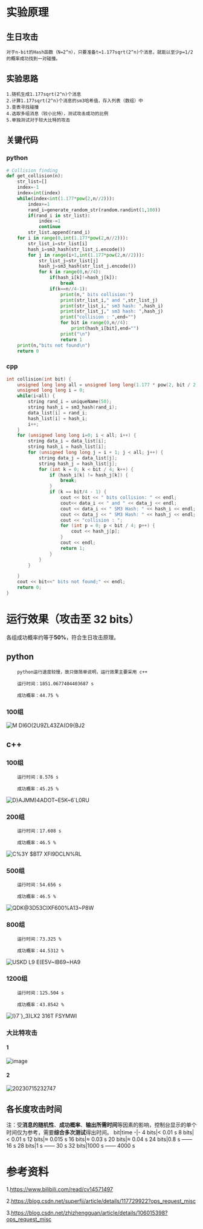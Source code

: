 # 实验原理
## 生日攻击
    对于n-bit的Hash函数（N=2^n），只要准备t≈1.177sqrt(2^n)个消息，就能以至少p=1/2的概率成功找到一对碰撞。

## 实验思路
    1.随机生成1.177sqrt(2^n)个消息
    2.计算1.177sqrt(2^n)个消息的sm3哈希值，存入列表（数组）中
    3.查表寻找碰撞
    4.选取多组消息（较小比特），测试攻击成功的比例
    5.单独测试对于较大比特的攻击

## 关键代码

### python

```python
# Collision finding
def get_collision(n):
    str_list=[]
    index=-1
    index=int(index)
    while(index<int(1.177*pow(2,n//2))):
        index+=1
        rand_i=generate_random_str(random.randint(1,100))
        if(rand_i in str_list):
            index-=1
            continue
        str_list.append(rand_i)
    for i in range(0,int(1.177*pow(2,n//2))):
        str_list_i=str_list[i]
        hash_i=sm3_hash(str_list_i.encode())
        for j in range(i+1,int(1.177*pow(2,n//2))):
            str_list_j=str_list[j]
            hash_j=sm3_hash(str_list_j.encode())
            for k in range(0,n//4):
                if(hash_i[k]!=hash_j[k]):
                    break
                if(k==n//4-1):
                    print(n," bits collision:")
                    print(str_list_i," and ",str_list_j)
                    print(str_list_i," sm3 hash: ",hash_i)
                    print(str_list_j," sm3 hash: ",hash_j)
                    print("collision : ",end="")
                    for bit in range(0,n//4):
                        print(hash_i[bit],end="")
                    print("\n")
                    return 1
    print(n,"bits not found\n")
    return 0
```

### cpp

```C++
int collision(int bit) {
    unsigned long long all = unsigned long long(1.177 * pow(2, bit / 2));
    unsigned long long i = 0;
    while(i<all) {
        string rand_i = uniqueName(50);
        string hash_i = sm3_hash(rand_i);
        data_list[i] = rand_i;
        hash_list[i] = hash_i;
        i++;
    }
    for (unsigned long long i=0; i < all; i++) {
        string data_i = data_list[i];
        string hash_i = hash_list[i];
        for (unsigned long long j = i + 1; j < all; j++) {
            string data_j = data_list[j];
            string hash_j = hash_list[j];
            for (int k = 0; k < bit / 4; k++) {
                if (hash_i[k] != hash_j[k]) {
                    break;
                }
                if (k == bit/4 - 1) {
                    cout << bit << " bits collision: " << endl;
                    cout<< data_i << " and " << data_j << endl;
                    cout << data_i << " SM3 Hash: " << hash_i << endl;
                    cout << data_j << " SM3 Hash: " << hash_j << endl;
                    cout << "collision : ";
                    for (int p = 0; p < bit / 4; p++) {
                        cout << hash_j[p];
                    }
                    cout << endl;
                    return 1;
                }
            }
        }

    }
    cout << bit<<" bits not found;" << endl;
    return 0;
}
```

# 运行效果（攻击至 32 bits）

各组成功概率约等于**50%**，符合生日攻击原理。

## python

        python运行速度较慢，故只做简单说明，运行效果主要采用 c++
        
        运行时间：1851.0677404403687 s

        成功概率：44.75 %
          
### 100组

![M DI6O(2U9ZL43ZA(O9{BJ2](https://github.com/korangar-group42num1/group/assets/129478905/0763a1e1-ce35-48f0-b3a2-b4e214f9844e)

## c++

### 100组
        运行时间：8.576 s

        成功概率：45.25 %

![D}AJMM)4ADOT~E5K~6`L0RU](https://github.com/korangar-group42num1/group42/assets/129478905/86e5c67a-da69-40b7-8282-26988499ee7e)


### 200组
        运行时间：17.608 s

        成功概率：46.5 %

![C%3Y $BT7 XF`I9DCLN%`RL](https://github.com/korangar-group42num1/group42/assets/129478905/5b63e16d-6708-4ab4-80ba-91300d7acdc5)

### 500组
        运行时间：54.656 s

        成功概率：46.5 %

![QDK@3D53CIXF600%A13~P8W](https://github.com/korangar-group42num1/group42/assets/129478905/46bd242c-1113-4064-b855-ccc2b1ff17c7)

### 800组
        运行时间：73.325 %

        成功概率：44.5312 %

![USKD L9 E(E5V~IB69~HA9](https://github.com/korangar-group42num1/group42/assets/129478905/e6931b9c-2f26-472c-b373-31f287db1c3d)

### 1200组
        运行时间：125.504 s

        成功概率：43.8542 %

![I}7`}_3)LX2 316T FSYMWI](https://github.com/korangar-group42num1/group42/assets/129478905/26badbeb-6a03-4368-9725-9f33bfcc3cfd)

### 大比特攻击
#### 1
![image](https://github.com/korangar-group42num1/group42/assets/129478905/55b3f483-d5b3-4265-915d-d61f6cf98872)

#### 2
![20230715232747](https://github.com/korangar-group42num1/group42/assets/129478905/71da0063-8e70-408e-81c3-e47b1c8bfa33)


## 各长度攻击时间
注：受**消息的随机性**、**成功概率**、**输出所需时间**等因素的影响，控制台显示的单个时间仅为参考，需要**综合多次测试**得出时间。
bit|time
-|-
4 bits|< 0.01 s
8 bits|< 0.01 s
12 bits|≈ 0.015 s
16 bits|≈ 0.03 s
20 bits|≈ 0.04 s
24 bits|0.8 s —— 16 s
28 bits|1 s —— 30 s
32 bits|1000 s —— 4000 s



# 参考资料
1.https://www.bilibili.com/read/cv14571497 

2.https://blog.csdn.net/superfjj/article/details/117729922?ops_request_misc 

3.https://blog.csdn.net/zhizhengguan/article/details/106015398?ops_request_misc 



